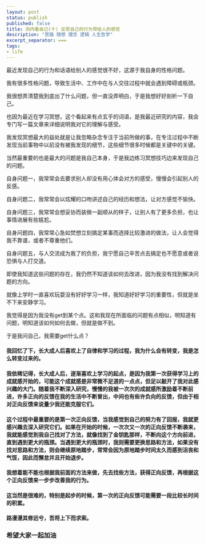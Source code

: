 ```yaml
---
layout: post
status: publish
published: false
title: 向内看自己(十) 反思自己的行为带给人的感觉
description: "思路 随想 理念 逻辑 人生哲学"
excerpt_separator: ===
tags:
- life
---
```


最近发现自己的行为和话语给别人的感觉很不好，这源于我自身的性格问题。

我有很多性格问题，导致生活中、工作中在与人交往过程中就会遇到障碍或瓶颈。

我很想弄清楚我到底出了什么问题，但一直没弄明白，于是我想好好剖析一下自己。

也因为最近在学习冥想，这个看起来有点玄乎的词语，是我最近研究的内容，我会专门写一篇文章来详细说明我对它的理解与感受。

我发现冥想最大的益处就是让我忽略杂念专注于当前所做的事，在专注过程中不断发现当前事物中以前没有被我发现的细节，这些细节很多时候都是关键中的关键。

当然最重要的也是最大的问题是我自己本身，于是我边练习冥想技巧边来发现自己的问题。

自身问题一，我常常会去要求别人却没有用心体会对方的感受，慢慢会引起别人的反感。

自身问题二，我常常会以炫耀的口吻讲述自己的经历和想法，让对方感觉不愉快。

自身问题三，我常常会想妥协而装做一副顺从的样子，让别人有了更多负担，也让事情进展有些尴尬。

自身问题四，我常常心急如焚想立刻搞定某事而选择比较激进的做法，让人会觉得我不靠谱，或者不尊重他们。

自身问题五，与人交流成为我了的负担，我宁愿自己辛苦点去搞定也不愿意或者说恐惧与人打交道。

即使我知道这些问题的存在，我仍然不知道该如何去改进，因为我没有找到解决问题的方向。

就像上学时一直喜欢玩耍没有好好学习一样，我知道好好学习的重要性，但就是坐不下来安静学习。

我觉得是因为我没有get到某个点。这和我现在所面临的问题有点相似，明知道有问题，明知道该如何如何去做，但就是做不到。

于是我问自己，我需要get什么点？

#### 我回忆了下，长大成人后喜欢上了自律和学习的过程，我为什么会有转变，我是怎么转变过来的。

#### 我依稀记得，长大成人后，逐渐喜欢上学习的起点，是因为我第一次获得学习上的成就感开始的，可能这个成就感是非常微不足道的一点点，但足以敲开了我对此感兴趣的大门。随着我不断深入研究，慢慢的我被一次次的成就感所激励着不断前进，许多正向的反馈在我的生活中不断冒出，中间也有些许负向的反馈，但由于相对正向反馈来说量少我还能克服它们。

#### 这个过程中最重要的是第一次正向反馈，当我感觉到自己的努力有了回报，我就更感兴趣去深入研究它们。如果在开始的时候，一次次又一次的正向反馈不断袭来，我就能感觉到我自己找对了方法，就像找到了金钥匙那样，不断向这个方向前进，直到遇到更大的瓶颈。当遇到更大的瓶颈时，我则需要更换思路和方法，如果没有找对思路和方法，则会继续原地踏步，常常会因为原地踏步时间太久而感到沮丧和气馁，因此而懈怠并且开始退步。

#### 我想着能不能也根据我前面的方法来做，先去找些方法，获得正向反馈，再根据这个正向反馈来一步步改善我的行为。

#### 这当然是很难的，特别是起步的时候，第一次的正向反馈可能需要一段比较长时间的积累。

#### 路漫漫其修远兮，吾将上下而求索。

### 希望大家一起加油


